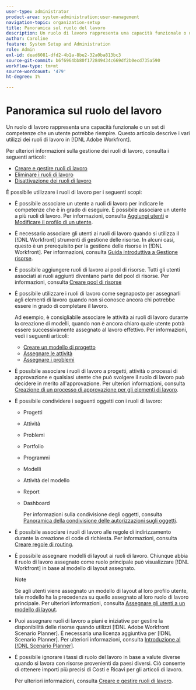 ```yaml
---
user-type: administrator
product-area: system-administration;user-management
navigation-topic: organization-setup
title: Panoramica sul ruolo del lavoro
description: Un ruolo di lavoro rappresenta una capacità funzionale o un set di competenze che un utente potrebbe riempire. Questo articolo descrive i vari utilizzi dei ruoli di lavoro in Adobe Workfront.
author: Caroline
feature: System Setup and Administration
role: Admin
exl-id: dead6081-dfd2-4b1a-8be2-32a0ba813bc3
source-git-commit: b6f6964bb80f172849434c669df2b0ecd735a590
workflow-type: tm+mt
source-wordcount: '479'
ht-degree: 1%

---
```


# Panoramica sul ruolo del lavoro

Un ruolo di lavoro rappresenta una capacità funzionale o un set di competenze che un utente potrebbe riempire. Questo articolo descrive i vari utilizzi dei ruoli di lavoro in [!DNL Adobe Workfront].

Per ulteriori informazioni sulla gestione dei ruoli di lavoro, consulta i seguenti articoli:

* [Creare e gestire ruoli di lavoro](../../../administration-and-setup/set-up-workfront/organizational-setup/create-manage-job-roles.md)
* [Eliminare i ruoli di lavoro](../../../administration-and-setup/set-up-workfront/organizational-setup/delete-job-roles.md)
* [Disattivazione dei ruoli di lavoro](../../../administration-and-setup/set-up-workfront/organizational-setup/deactivate-job-roles.md)

È possibile utilizzare i ruoli di lavoro per i seguenti scopi:

* È possibile associare un utente a ruoli di lavoro per indicare le competenze che è in grado di eseguire. È possibile associare un utente a più ruoli di lavoro. Per informazioni, consulta [Aggiungi utenti](../../../administration-and-setup/add-users/create-and-manage-users/add-users.md) e [Modificare il profilo di un utente](../../../administration-and-setup/add-users/create-and-manage-users/edit-a-users-profile.md).
* È necessario associare gli utenti ai ruoli di lavoro quando si utilizza il [!DNL Workfront] strumenti di gestione delle risorse. In alcuni casi, questo è un prerequisito per la gestione delle risorse in [!DNL Workfront]. Per informazioni, consulta [Guida introduttiva a Gestione risorse](../../../resource-mgmt/resource-mgmt-overview/get-started-resource-management.md).
* È possibile aggiungere ruoli di lavoro ai pool di risorse. Tutti gli utenti associati ai ruoli aggiunti diventano parte del pool di risorse. Per informazioni, consulta [Creare pool di risorse](../../../resource-mgmt/resource-planning/resource-pools/create-resource-pools.md)
* È possibile utilizzare i ruoli di lavoro come segnaposto per assegnarli agli elementi di lavoro quando non si conosce ancora chi potrebbe essere in grado di completare il lavoro.

   Ad esempio, è consigliabile associare le attività ai ruoli di lavoro durante la creazione di modelli, quando non è ancora chiaro quale utente potrà essere successivamente assegnato al lavoro effettivo. Per informazioni, vedi i seguenti articoli:

   * [Creare un modello di progetto](../../../manage-work/projects/create-and-manage-templates/create-template.md)
   * [Assegnare le attività](../../../manage-work/tasks/assign-tasks/assign-tasks.md)
   * [Assegnare i problemi](../../../manage-work/issues/manage-issues/assign-issues.md)

* È possibile associare i ruoli di lavoro a progetti, attività o processi di approvazione e qualsiasi utente che può svolgere il ruolo di lavoro può decidere in merito all&#39;approvazione. Per ulteriori informazioni, consulta [Creazione di un processo di approvazione per gli elementi di lavoro](../../../administration-and-setup/customize-workfront/configure-approval-milestone-processes/create-approval-processes.md).
* È possibile condividere i seguenti oggetti con i ruoli di lavoro:

   * Progetti
   * Attività
   * Problemi
   * Portfolio
   * Programmi
   * Modelli
   * Attività del modello
   * Report
   * Dashboard

      Per informazioni sulla condivisione degli oggetti, consulta [Panoramica della condivisione delle autorizzazioni sugli oggetti](../../../workfront-basics/grant-and-request-access-to-objects/sharing-permissions-on-objects-overview.md).

* È possibile associare i ruoli di lavoro alle regole di indirizzamento durante la creazione di code di richiesta. Per informazioni, consulta [Creare regole di routing](../../../manage-work/requests/create-and-manage-request-queues/create-routing-rules.md).
* È possibile assegnare modelli di layout ai ruoli di lavoro. Chiunque abbia il ruolo di lavoro assegnato come ruolo principale può visualizzare [!DNL Workfront] in base al modello di layout assegnato.

   >[!NOTE]
   >
   >Se agli utenti viene assegnato un modello di layout al loro profilo utente, tale modello ha la precedenza su quello assegnato al loro ruolo di lavoro principale. Per ulteriori informazioni, consulta [Assegnare gli utenti a un modello di layout](../../../administration-and-setup/customize-workfront/use-layout-templates/assign-users-to-layout-template.md).

* Puoi assegnare ruoli di lavoro a piani e iniziative per gestire la disponibilità delle risorse quando utilizzi [!DNL Adobe Workfront Scenario Planner]. È necessaria una licenza aggiuntiva per [!DNL Scenario Planner]. Per ulteriori informazioni, consulta [Introduzione al [!DNL Scenario Planner]](../../../scenario-planner/get-started-with-scenario-planning.md).
* È possibile ignorare i tassi di ruolo del lavoro in base a valute diverse quando si lavora con risorse provenienti da paesi diversi. Ciò consente di ottenere importi più precisi di Costi e Ricavi per gli articoli di lavoro.

   Per ulteriori informazioni, consulta [Creare e gestire ruoli di lavoro](../../../administration-and-setup/set-up-workfront/organizational-setup/create-manage-job-roles.md).
